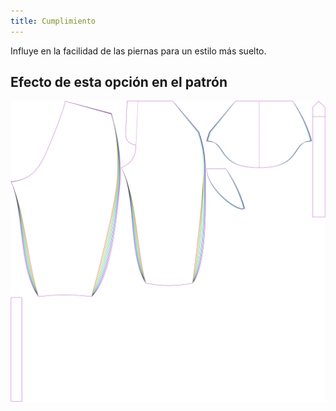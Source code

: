 ```yaml
---
title: Cumplimiento
---
```


Influye en la facilidad de las piernas para un estilo más suelto.


## Efecto de esta opción en el patrón
![Esta imagen muestra el efecto de esta opción superponiendo varias variantes que tienen un valor diferente para esta opción](cornelius_fullness_sample.svg "Efecto de esta opción en el patrón")